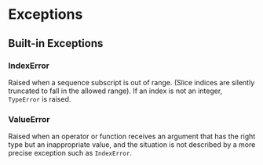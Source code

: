 # Exceptions

## Built-in Exceptions

### IndexError

Raised when a sequence subscript is out of range. (Slice indices are silently truncated
to fall in the allowed range). If an index is not an integer, `TypeError` is raised.

### ValueError

Raised when an operator or function receives an argument that has the right type but an
inappropriate value, and the situation is not described by a more precise exception
such as `IndexError`.
